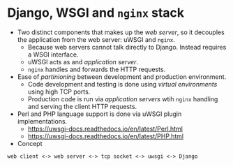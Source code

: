 # Django, WSGI and `nginx` stack

* Two distinct components that makes up the _web server_, so it decouples the application from the web server: uWSGI and `nginx`.
  * Because web servers cannot talk directly to Django. Instead requires a WSGI interface.
  * uWSGI acts as and _application server_.
  * `nginx` handles and forwards the HTTP requests.
* Ease of _partinioning_ between development and production environment.
  * Code development and testing is done using _virtual environments_ using high TCP ports.
  * Production code is run via _application servers_ wtih `nginx` handling and serving the client HTTP requests.
* Perl and PHP language support is done via uWSGI plugin implementations.
  * https://uwsgi-docs.readthedocs.io/en/latest/Perl.html
  * https://uwsgi-docs.readthedocs.io/en/latest/PHP.html
* Concept
```shell
web client <-> web server <-> tcp socket <-> uwsgi <-> Django
```

